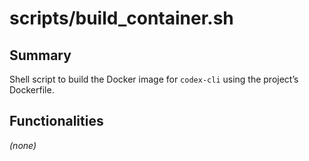 # scripts/build_container.sh

## Summary
Shell script to build the Docker image for `codex-cli` using the project’s Dockerfile.

## Functionalities
*(none)*